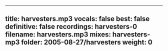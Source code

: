
---
title: harvesters.mp3
vocals: false
best: false
definitive: false
recordings: harvesters-0
filename: harvesters.mp3
mixes: harvesters-mp3
folder: 2005-08-27/harvesters
weight: 0
---
